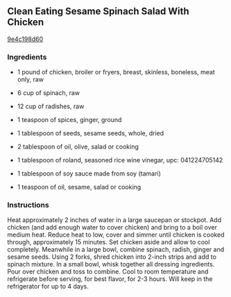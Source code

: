 ## Clean Eating Sesame Spinach Salad With Chicken

[9e4c198d60](http://www.food.com/recipe/clean-eating-sesame-spinach-salad-with-chicken-374411)

### Ingredients

 - 1 pound of chicken, broiler or fryers, breast, skinless, boneless, meat only, raw

 - 6 cup of spinach, raw

 - 12 cup of radishes, raw

 - 1 teaspoon of spices, ginger, ground

 - 1 tablespoon of seeds, sesame seeds, whole, dried

 - 2 tablespoon of oil, olive, salad or cooking

 - 1 tablespoon of roland, seasoned rice wine vinegar, upc: 041224705142

 - 1 tablespoon of soy sauce made from soy (tamari)

 - 1 teaspoon of oil, sesame, salad or cooking

### Instructions

Heat approximately 2 inches of water in a large saucepan or stockpot. Add chicken (and add enough water to cover chicken) and bring to a boil over medium heat. Reduce heat to low, cover and simmer until chicken is cooked through, approximately 15 minutes. Set chicken aside and allow to cool completely. Meanwhile in a large bowl, combine spinach, radish, ginger and sesame seeds. Using 2 forks, shred chicken into 2-inch strips and add to spinach mixture. In a small bowl, whisk together all dressing ingredients. Pour over chicken and toss to combine. Cool to room temperature and refrigerate before serving, for best flavor, for 2-3 hours. Will keep in the refrigerator for up to 4 days.